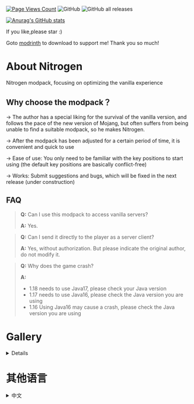 [![Page Views Count](https://badges.toozhao.com/badges/01GP0NZP4H2TT2ZQSJKDF63MZ0/green.svg)](https://badges.toozhao.com/stats/01GP0NZP4H2TT2ZQSJKDF63MZ0 "Get your own page views count badge on badges.toozhao.com")  ![GitHub](https://img.shields.io/github/license/tlwsy/Nitrogen?style=flat-square)  ![GitHub all releases](https://img.shields.io/github/downloads/tlwsy/Nitrogen/total?style=flat-square)

[![Anurag's GitHub stats](https://github-readme-stats.vercel.app/api?username=tlwsy)](https://github.com/anuraghazra/github-readme-stats)

If you like,please star :)

Goto [modrinth](https://modrinth.com/modpack/nitrogen7) to download to support me!
Thank you so much!

# About Nitrogen
Nitrogen modpack, focusing on optimizing the vanilla experience

## Why choose the modpack？
-> The author has a special liking for the survival of the vanilla version, and follows the pace of the new version of Mojang, but often suffers from being unable to find a suitable modpack, so he makes Nitrogen.

-> After the modpack has been adjusted for a certain period of time, it is convenient and quick to use

-> Ease of use: You only need to be familiar with the key positions to start using (the default key positions are basically conflict-free)

-> Works: Submit suggestions and bugs, which will be fixed in the next release (under construction)

## FAQ
> **Q:** Can I use this modpack to access vanilla servers?
>
> **A:** Yes.

> **Q:** Can I send it directly to the player as a server client?
>
> **A:** Yes, without authorization. But please indicate the original author, do not modify it.
 
> **Q:** Why does the game crash?
>
> **A:** 
> - 1.18 needs to use Java17, please check your Java version
> - 1.17 needs to use Java16, please check the Java version you are using
> - 1.16 Using Java16 may cause a crash, please check the Java version you are using

# Gallery
<details>

![1](https://i.imgur.com/DiapAJu.png)
 ![2](https://i.imgur.com/Wtcbk85.png)
 ![3](https://i.imgur.com/DiapAJu.png)
 ![4](https://i.imgur.com/QnwbpYk.png)
 ![5](https://i.imgur.com/d67IrSK.png)
 ![6](https://i.imgur.com/H6jdnIy.png)
 ![7](https://i.imgur.com/oPFTHMU.png)
 ![8](https://i.imgur.com/QVXIlPp.png)
 ![9](https://i.imgur.com/eHtHGjp.png)
 ![10](https://i.imgur.com/bkewIgD.png)
 ![11](https://i.imgur.com/6CCu2Kn.png)
 ![12](https://i.imgur.com/YaSc368.png)
 ![13](https://i.imgur.com/4ptaIju.png)
 
</details>

# 其他语言
<details>
 <summary>中文</summary>
  
  既然是国人写的，那就再用中文写一遍吧 ~~（虽然在[mcbbs](https://www.mcbbs.net/thread-1212452-1-1.html)上已经写过了）~~ 
<div  align="center">  
<img src="https://s1.ax1x.com/2023/01/05/pSACdLn.md.png" width="20%">
</div>
 
**你可以前往[modrinth](https://modrinth.com/modpack/nitrogen7)下载以支持我！**
**感谢你的支持！**

# 氮元素

>  氮元素整合包，致力于优化原版体验

## 关于该整合包

> 
> 氮元素是基于fabric的原版整合，致力于优化原版游戏体验
> 
> 作者对于原版生存情有独钟，跟随Mojang新版步伐，但常常苦于无法找到适合自己的整合包，便制作出氮元素
> 
> 整合包经过一定时间的调整后，使用方便快捷

## 为什么选择该整合包？
> 
> 易用：只需熟悉键位，即可开始使用（默认键位基本无冲突）
> 
> 快捷：提供多种下载渠道，总有适合你
> 
> 有效：提交建议和错误，将在下个版本中修复
 
## 图片展示
 
 ![1](https://i.imgur.com/DiapAJu.png)
 
 <details>
  
 ![2](https://i.imgur.com/Wtcbk85.png)
 ![3](https://i.imgur.com/DiapAJu.png)
 ![4](https://i.imgur.com/QnwbpYk.png)
 ![5](https://i.imgur.com/d67IrSK.png)
 ![6](https://i.imgur.com/H6jdnIy.png)
 ![7](https://i.imgur.com/oPFTHMU.png)
 ![8](https://i.imgur.com/QVXIlPp.png)
 ![9](https://i.imgur.com/eHtHGjp.png)
 ![10](https://i.imgur.com/bkewIgD.png)
 ![11](https://i.imgur.com/6CCu2Kn.png)
 ![12](https://i.imgur.com/YaSc368.png)
 ![13](https://i.imgur.com/4ptaIju.png)
 
</details>

## FAQ
> **Q：** 我可以使用该整合包进入原版服务器吗？
>
> **A：** 可以。

> **Q：** 我可以将它直接作为服务器的客户端发给玩家吗？
> 
> **A：** 可以，无需授权。但请标明原作者，不要对其修改。

> **Q：** 为什么游戏崩溃了？
> 
> **A：** 
> - 1.18需要使用Java17，请检查你的Java版本
> - 1.17需要使用Java16，请检查你使用的Java版本
> - 1.16使用Java16可能导致崩溃，请检查的你使用的Java版本

> **Q：** 如何使用该整合包？
> 
> **A：** 
> - .mrpack请使用[ATLauncher](https://atlauncher.com/about)，[MultiMC](https://multimc.org/)，或[Prism Launcher](https://prismlauncher.org/)
> - zip文件请遵循curseforge格式，你可以使用任何能够安装curseforge整合包的启动器，如[PCL](https://afdian.net/a/LTCat?tab=home)，[HMCL](https://hmcl.huangyuhui.net/)，[BakaXL](https://www.bakaxl.com/)等启动器
  
</details>


